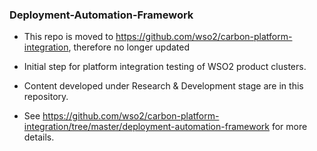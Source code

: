 ### Deployment-Automation-Framework

* This repo is moved to https://github.com/wso2/carbon-platform-integration, therefore no longer updated

* Initial step for platform integration testing of WSO2 product clusters.
* Content developed under Research &amp; Development stage are in this repository.

* See https://github.com/wso2/carbon-platform-integration/tree/master/deployment-automation-framework for more details.
